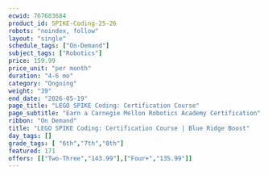 ```yaml
---
ecwid: 767683684
product_id: SPIKE-Coding-25-26
robots: "noindex, follow"
layout: "single"
schedule_tags: ["On-Demand"]
subject_tags: ["Robotics"]
price: 159.99
price_unit: "per month"
duration: "4-6 mo"
category: "Ongoing"
weight: "39"
end_date: "2026-05-19"
page_title: "LEGO SPIKE Coding: Certification Course"
page_subtitle: "Earn a Carnegie Mellon Robotics Academy Certification"
ribbon: "On Demand"
title: "LEGO SPIKE Coding: Certification Course | Blue Ridge Boost"
day_tags: []
grade_tags: [ "6th","7th","8th"]
featured: 171
offers: [["Two-Three","143.99"],["Four+","135.99"]]
---
```

